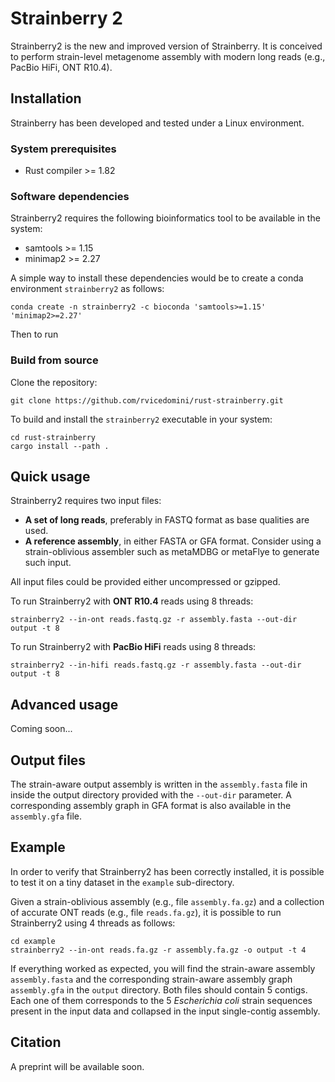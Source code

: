 # Strainberry 2

Strainberry2 is the new and improved version of Strainberry. It is conceived to perform strain-level metagenome assembly with modern long reads (e.g., PacBio HiFi, ONT R10.4).


## Installation

Strainberry has been developed and tested under a Linux environment.

### System prerequisites

- Rust compiler >= 1.82

### Software dependencies

Strainberry2 requires the following bioinformatics tool to be available in the system:
- samtools >= 1.15
- minimap2 >= 2.27

A simple way to install these dependencies would be to create a conda environment `strainberry2` as follows:
```
conda create -n strainberry2 -c bioconda 'samtools>=1.15' 'minimap2>=2.27'
```

Then to run  

### Build from source

Clone the repository:

```
git clone https://github.com/rvicedomini/rust-strainberry.git
```

To build and install the `strainberry2` executable in your system:

```
cd rust-strainberry
cargo install --path .
```

## Quick usage

Strainberry2 requires two input files:
- **A set of long reads**, preferably in FASTQ format as base qualities are used.
- **A reference assembly**, in either FASTA or GFA format. Consider using a strain-oblivious assembler such as metaMDBG or metaFlye to generate such input. 

All input files could be provided either uncompressed or gzipped.

To run Strainberry2 with **ONT R10.4** reads using 8 threads:
```
strainberry2 --in-ont reads.fastq.gz -r assembly.fasta --out-dir output -t 8
```

To run Strainberry2 with **PacBio HiFi** reads using 8 threads:
```
strainberry2 --in-hifi reads.fastq.gz -r assembly.fasta --out-dir output -t 8
```


## Advanced usage

Coming soon...

## Output files

The strain-aware output assembly is written in the `assembly.fasta` file in inside the output directory provided with the `--out-dir` parameter. A corresponding assembly graph in GFA format is also available in the `assembly.gfa` file.

## Example

In order to verify that Strainberry2 has been correctly installed, it is possible to test it on a tiny dataset in the `example` sub-directory.

Given a strain-oblivious assembly (e.g., file `assembly.fa.gz`) and a collection of accurate ONT reads (e.g., file `reads.fa.gz`), it is possible to run Strainberry2 using 4 threads as follows:

```
cd example
strainberry2 --in-ont reads.fa.gz -r assembly.fa.gz -o output -t 4
```

If everything worked as expected, you will find the strain-aware assembly `assembly.fasta` and the corresponding strain-aware assembly graph `assembly.gfa` in the `output` directory. Both files should contain 5 contigs. Each one of them corresponds to the 5 *Escherichia coli* strain sequences present in the input data and collapsed in the input single-contig assembly. 

## Citation

A preprint will be available soon.

